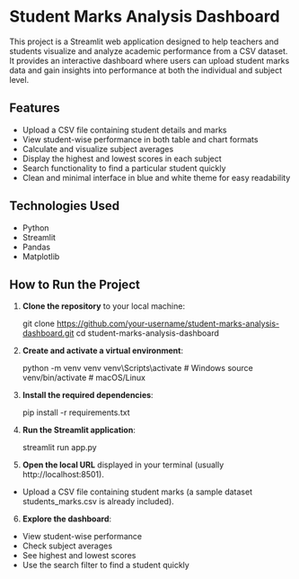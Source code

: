 # Student Marks Analysis Dashboard

This project is a Streamlit web application designed to help teachers and students visualize and analyze academic performance from a CSV dataset. It provides an interactive dashboard where users can upload student marks data and gain insights into performance at both the individual and subject level.

## Features

- Upload a CSV file containing student details and marks
- View student-wise performance in both table and chart formats
- Calculate and visualize subject averages
- Display the highest and lowest scores in each subject
- Search functionality to find a particular student quickly
- Clean and minimal interface in blue and white theme for easy readability

## Technologies Used

- Python  
- Streamlit  
- Pandas  
- Matplotlib

## How to Run the Project

1. **Clone the repository** to your local machine:
   
     git clone https://github.com/your-username/student-marks-analysis-dashboard.git
     cd student-marks-analysis-dashboard
   
2. **Create and activate a virtual environment**:

    python -m venv venv
    venv\Scripts\activate       # Windows
    source venv/bin/activate    # macOS/Linux

3. **Install the required dependencies**:

    pip install -r requirements.txt

4. **Run the Streamlit application**:

    streamlit run app.py

5. **Open the local URL** displayed in your terminal (usually http://localhost:8501).

- Upload a CSV file containing student marks (a sample dataset students_marks.csv is already included).

6. **Explore the dashboard**:

- View student-wise performance
- Check subject averages
- See highest and lowest scores
- Use the search filter to find a student quickly

